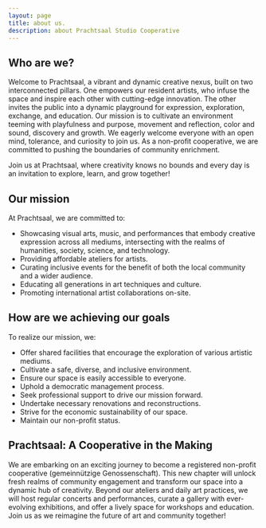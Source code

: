 ```yaml
---
layout: page
title: about us.
description: about Prachtsaal Studio Cooperative
---
```

## Who are we?

Welcome to Prachtsaal, a vibrant and dynamic creative nexus, built on two interconnected pillars. One empowers our resident artists, who infuse the space and inspire each other with cutting-edge innovation. The other invites the public into a dynamic playground for expression, exploration, exchange, and education. Our mission is to cultivate an environment teeming with playfulness and purpose, movement and reflection, color and sound, discovery and growth. We eagerly welcome everyone with an open mind, tolerance, and curiosity to join us. As a non-profit cooperative, we are committed to pushing the boundaries of community enrichment.

Join us at Prachtsaal, where creativity knows no bounds and every day is an invitation to explore, learn, and grow together!


## Our mission
At Prachtsaal, we are committed to:

- Showcasing visual arts, music, and performances that embody creative expression across all mediums, intersecting with the realms of humanities, society, science, and technology.
- Providing affordable ateliers for artists.
- Curating inclusive events for the benefit of both the local community and a wider audience.
- Educating all generations in art techniques and culture.
- Promoting international artist collaborations on-site.

## How are we achieving our goals

To realize our mission, we:

- Offer shared facilities that encourage the exploration of various artistic mediums.
- Cultivate a safe, diverse, and inclusive environment.
- Ensure our space is easily accessible to everyone.
- Uphold a democratic management process.
- Seek professional support to drive our mission forward.
- Undertake necessary renovations and reconstructions.
- Strive for the economic sustainability of our space.
- Maintain our non-profit status.



## Prachtsaal: A Cooperative in the Making

We are embarking on an exciting journey to become a registered non-profit cooperative (gemeinnützige Genossenschaft). This new chapter will unlock fresh realms of community engagement and transform our space into a dynamic hub of creativity. Beyond our ateliers and daily art practices, we will host regular concerts and performances, curate a gallery with ever-evolving exhibitions, and offer a lively space for workshops and education. Join us as we reimagine the future of art and community together!

